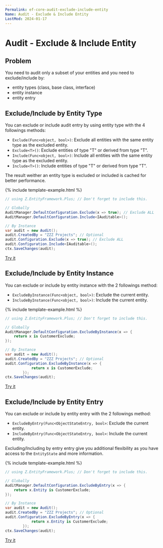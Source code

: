 ```yaml
---
Permalink: ef-core-audit-exclude-include-entity
Name: Audit - Exclude & Include Entity
LastMod: 2024-01-17
---
```


# Audit - Exclude & Include Entity

## Problem

You need to audit only a subset of your entities and you need to exclude/include by:

- entity types (class, base class, interface)
- entity instance
- entity entry

## Exclude/Include by Entity Type

You can exclude or include audit entry by using entity type with the 4 followings methods:

- `Exclude(Func<object, bool>)`: Exclude all entities with the same entity type as the excluded entity.
- `Exclude<T>()`: Exclude entities of type "T" or derived from type "T".
- `Include(Func<object, bool>)`: Include all entities with the same entity type as the excluded entity.
- `Include<T>()`: Include entities of type "T" or derived from type "T".

The result weither an entity type is excluded or included is cached for better performance.

{% include template-example.html %} 
```csharp
// using Z.EntityFramework.Plus; // Don't forget to include this.

// Globally
AuditManager.DefaultConfiguration.Exclude(x => true); // Exclude ALL
AuditManager.DefaultConfiguration.Include<IAuditable>();

// By Instance
var audit = new Audit();
audit.CreatedBy = "ZZZ Projects"; // Optional
audit.Configuration.Exclude(x => true); // Exclude ALL
audit.Configuration.Include<IAuditable>();
ctx.SaveChanges(audit);

```
[Try it](https://dotnetfiddle.net/Ky4SpL)

## Exclude/Include by Entity Instance

You can exclude or include by entity instance with the 2 followings method:

- `ExcludeByInstance(Func<object, bool>)`: Exclude the current entity.
- `IncludeByInstance(Func<object, bool>)`: Include the current entity.

{% include template-example.html %} 
```csharp
// using Z.EntityFramework.Plus; // Don't forget to include this.

// Globally
AuditManager.DefaultConfiguration.ExcludeByInstance(x => {
	return x is CustomerExclude;
});

// By Instance
var audit = new Audit();
audit.CreatedBy = "ZZZ Projects"; // Optional
audit.Configuration.ExcludeByInstance(x => {
			return x is CustomerExclude;
		});
ctx.SaveChanges(audit);
```
[Try it](https://dotnetfiddle.net/oPqtbN)

## Exclude/Include by Entity Entry

You can exclude or include by entity entry with the 2 followings method:

- `ExcludeByEntry(Func<ObjectStateEntry, bool>`: Exclude the current entity.
- `IncludeByEntry(Func<ObjectStateEntry, bool>`: Include the current entity.

Excluding/Including by entry entry give you additional flexibility as you have access to the `EntityState` and more information.

{% include template-example.html %} 
```csharp
// using Z.EntityFramework.Plus; // Don't forget to include this.

// Globally
AuditManager.DefaultConfiguration.ExcludeByEntry(x => {
	return x.Entity is CustomerExclude;
});

// By Instance
var audit = new Audit();
audit.CreatedBy = "ZZZ Projects"; // Optional
audit.Configuration.ExcludeByEntry(x => {
			return x.Entity is CustomerExclude;
		});
ctx.SaveChanges(audit);

```
[Try it](https://dotnetfiddle.net/PDRccV)
